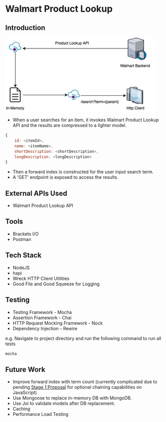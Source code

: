 # Walmart Product Lookup

## Introduction
![Architecture Diagram](architecture/architecture.jpg)

* When a user searches for an item, it invokes Walmart Product Lookup API and the results are compressed to a lighter model.

```javascript
{
    id: <itemId>,
    name: <itemName>,
    shortDescription: <shortDescription>,
    longDescription: <longDescription>
}
```

* Then a forward index is constructed for the user input search term.
* A 'GET' endpoint is exposed to access the results.

## External APIs Used
* Walmart Product Lookup API

## Tools
* Brackets I/O
* Postman

## Tech Stack
* NodeJS
* hapi
* Wreck HTTP Client Utilities
* Good File and Good Squeeze for Logging

## Testing
* Testing Framework - Mocha
* Assertion Framework - Chai
* HTTP Request Mocking Framework - Nock
* Dependency Injection - Rewire

e.g. Navigate to project directory and run the following command to run all tests
```bash
mocha
```

## Future Work
* Improve forward index with term count (currently complicated due to pending [Stage 1 Proposal](https://github.com/tc39/proposal-optional-chaining) for optional chaining capabilities on JavaScript)
* Use Mongoose to replace in-memory DB with MongoDB.
* Use Joi to validate models after DB replacement.
* Caching
* Performance Load Testing